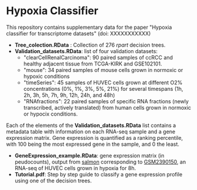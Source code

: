 # Hypoxia Classifier

This repository contains supplementary data for the paper "Hypoxia classifier for transcriptome datasets" (doi: XXXXXXXXXXX) 

* **Tree_colection.RData** : Collection of 276 *rpart* decision trees.
* **Validation_datasets.RData**: list of four validation datasets:
    *  "clearCellRenalCarcinoma": 90 paired samples of ccRCC and healthy adjacent tissue from TCGA-KIRK and GSE102101.
    *  "mouse": 34 paired samples of mouse cells grown in normoxic or hypoxic conditions
    *  "timeSeries": 45 samples of HUVEC cells grown at different O2% concentrations (0%, 1%, 3%, 5%, 21%) for several timespans (1h, 2h, 3h, 5h, 7h, 9h, 12h, 24h, and 48h)
    *  "RNAfractions": 22 paired samples of specific RNA fractions (newly transcribed, actively translated) from human cells grown in normoxic or hypocix conditions.

Each of the elements of the **Validation_datasets.RData** list contains a metadata table with information on each RNA-seq sample and a gene expression matrix. 
Gene expression is quantified as a ranking percentile, with 100 being the most expressed gene in the sample, and 0 the least.

* **GeneExpression_example.RData**: gene expression matrix (in peudocounts), output from [salmon](https://salmon.readthedocs.io/en/latest/) corresponding to [GSM2390150](https://www.ncbi.nlm.nih.gov/geo/query/acc.cgi?acc=GSM2390150), an RNA-seq of HUVEC cells grown in hypoxia for 8h.
* **Tutorial.pdf**: Step by step guide to classify a gene expression profile using one of the decision trees.
